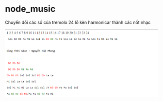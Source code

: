 # node_music

Chuyển đổi các số của tremolo 24 lỗ kèn harmonicar thành các nốt nhạc

![alt tag](https://github.com/tranquangchau/node_music/blob/master/example.png)


